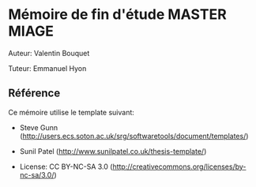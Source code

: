 # Mémoire de fin d'étude MASTER MIAGE

Auteur: Valentin Bouquet

Tuteur: Emmanuel Hyon

## Référence
Ce mémoire utilise le template suivant:

- Steve Gunn (http://users.ecs.soton.ac.uk/srg/softwaretools/document/templates/)
- Sunil Patel (http://www.sunilpatel.co.uk/thesis-template/)

- License: CC BY-NC-SA 3.0 (http://creativecommons.org/licenses/by-nc-sa/3.0/)
